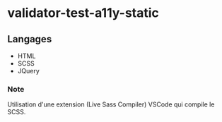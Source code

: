 # validator-test-a11y-static

## Langages
- HTML
- SCSS
- JQuery

### Note
Utilisation d'une extension (Live Sass Compiler) VSCode qui compile le SCSS.